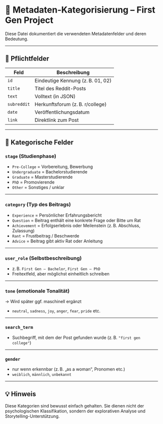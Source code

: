 # 🧾 Metadaten-Kategorisierung – First Gen Project

Diese Datei dokumentiert die verwendeten Metadatenfelder und deren Bedeutung.

---

## 📍 Pflichtfelder

| Feld          | Beschreibung |
|---------------|--------------|
| `id`          | Eindeutige Kennung (z. B. 01, 02) |
| `title`       | Titel des Reddit-Posts |
| `text`        | Volltext (in JSON) |
| `subreddit`   | Herkunftsforum (z. B. r/college) |
| `date`        | Veröffentlichungsdatum |
| `link`        | Direktlink zum Post |

---

## 🧠 Kategorische Felder

### `stage` (Studienphase)
- `Pre-College` = Vorbereitung, Bewerbung
- `Undergraduate` = Bachelorstudierende
- `Graduate` = Masterstudierende
- `PhD` = Promovierende
- `Other` = Sonstiges / unklar

---

### `category` (Typ des Beitrags)
- `Experience` = Persönlicher Erfahrungsbericht
- `Question` = Beitrag enthält eine konkrete Frage oder Bitte um Rat
- `Achievement` = Erfolgserlebnis oder Meilenstein (z. B. Abschluss, Zulassung)
- `Rant` = Frustbeitrag / Beschwerde
- `Advice` = Beitrag gibt aktiv Rat oder Anleitung

---

### `user_role` (Selbstbeschreibung)
- z. B. `First Gen – Bachelor`, `First Gen – PhD`
- Freitextfeld, aber möglichst einheitlich schreiben

---

### `tone` (emotionale Tonalität)
→ Wird später ggf. maschinell ergänzt  
- `neutral`, `sadness`, `joy`, `anger`, `fear`, `pride` etc.

---

### `search_term`
- Suchbegriff, mit dem der Post gefunden wurde (z. B. `"first gen college"`)

---

### `gender`
- nur wenn erkennbar (z. B. „as a woman“, Pronomen etc.)
- `weiblich`, `männlich`, `unbekannt`

---

## 💡 Hinweis

Diese Kategorien sind bewusst einfach gehalten. Sie dienen nicht der psychologischen Klassifikation, sondern der explorativen Analyse und Storytelling-Unterstützung.
